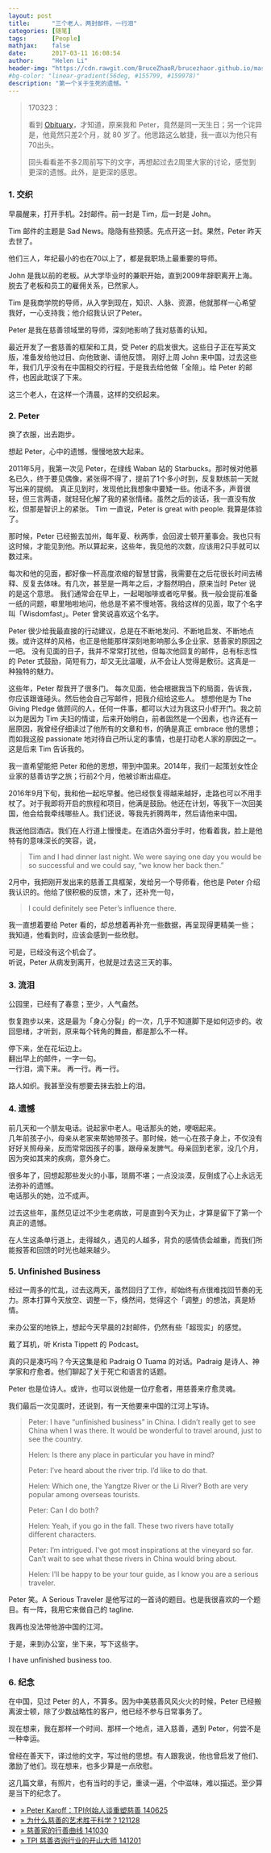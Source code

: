 ```yaml
---
layout: post
title:      "三个老人，两封邮件，一行泪"
categories: [随笔]
tags:       [People]
mathjax:    false
date:       2017-03-11 16:08:54
author:     "Helen Li"
header-img: "https://cdn.rawgit.com/BruceZhaoR/brucezhaor.github.io/master/img/post/..."
#bg-color: "linear-gradient(56deg, #155799, #159978)"
description: "第一个关于生死的遗憾。"
---
```




> 170323：
>   
> 看到 [Obituary](http://www.wrhsb.com/obituaries/H-Peter-Karoff/#!/TributeWall)，才知道，原来我和 Peter，竟然是同一天生日；另一个诧异是，他竟然只差2个月，就 80 岁了。他思路这么敏捷，我一直以为他只有70出头。 
> 
> 回头看看差不多2周前写下的文字，再想起过去2周里大家的讨论，感觉到更深的遗憾。此外，是更深的感恩。

### 1. 交织

早晨醒来，打开手机。2封邮件。前一封是 Tim，后一封是 John。

Tim 邮件的主题是 Sad News。隐隐有些预感。先点开这一封。果然，Peter 昨天去世了。

他们三人，年纪最小的也在70以上了，都是我职场上最重要的导师。

John 是我以前的老板。从大学毕业时的兼职开始，直到2009年辞职离开上海。脱去了老板和员工的雇佣关系，已然家人。

Tim 是我商学院的导师，从入学到现在，知识、人脉、资源，他就那样一心希望我好，一心支持我；他介绍我认识了Peter。

Peter 是我在慈善领域里的导师，深刻地影响了我对慈善的认知。

最近开发了一套慈善的框架和工具，受 Peter 的启发很大。这些日子正在写英文版，准备发给他过目、向他致谢、请他反馈。 刚好上周 John 来中国，过去这些年，我们几乎没有在中国相交的行程，于是我去给他做「全陪」。给 Peter 的邮件，也因此耽误了下来。 

这三个老人，在这样一个清晨，这样的交织起来。 

### 2. Peter
换了衣服，出去跑步。

想起 Peter，心中的遗憾，慢慢地放大起来。

2011年5月，我第一次见 Peter，在绿线 Waban 站的 Starbucks。那时候对他慕名已久，终于要见偶像，紧张得不得了，提前了1个多小时到，反复默练前一天就写出来的提纲。 真正见到时，发现他比我想象中要矮一些。他话不多，声音很轻，但三言两语，就轻轻化解了我的紧张情绪。虽然之后的谈话，我一直没有放松，但那是智识上的紧张。 Tim 一直说，Peter is great with people. 我算是体验了。

那时候，Peter 已经搬去加州，每年夏、秋两季，会回波士顿开董事会。我也只有这时候，才能见到他。所以算起来，这些年，我见他的次数，应该用2只手就可以数过来。

每次和他的见面，都好像一杯高度浓缩的智慧甘露，我需要在之后花很长时间去稀释、反复去体味。有几次，甚至是一两年之后，才豁然明白，原来当时 Peter 说的是这个意思。 我们通常会在早上，一起喝咖啡或者吃早餐。我一般会提前准备一纸的问题，噼里啪啦地问，他总是不紧不慢地答。我给这样的见面，取了个名字叫「Wisdomfast」。Peter 曾笑说喜欢这个名字。

Peter 很少给我最直接的行动建议，总是在不断地发问、不断地启发、不断地点拨。或许这样的风格，也正是他能那样深刻地影响那么多企业家、慈善家的原因之一吧。 没有见面的日子，我并不常常打扰他，但每次他回复的邮件，总有标志性的 Peter 式鼓励，简短有力，却又无比温暖，从不会让人觉得是敷衍。这真是一种独特的魅力。 

这些年，Peter 帮我开了很多门。 每次见面，他会根据我当下的局面，告诉我，你应该跟谁碰头。然后他会自己写邮件，把我介绍给这些人。 想想他是为 The Giving Pledge 做顾问的人，任何一件事，都可以大过为我这只小虾开门。我之前以为是因为 Tim 夫妇的情谊，后来开始明白，前者固然是一个因素，也许还有一层原因，我曾经仔细读过了他所有的文章和书，的确是真正 embrace 他的思想；而如我这般 passionate 地对待自己所认定的事情，也是打动老人家的原因之一。这是后来 Tim 告诉我的。

我一直希望能把 Peter 和他的思想，带到中国来。2014年，我们一起策划女性企业家的慈善访学之旅；行前2个月，他被诊断出癌症。

2016年9月下旬，我和他一起吃早餐。他已经恢复得越来越好，走路也可以不用手杖了。对于我即将开启的旅程和项目，他满是鼓励。他还在计划，等我下一次回美国，他会给我牵线哪些人。我们还说，等我先折腾两年，然后请他来中国。 

我送他回酒店。我们在人行道上慢慢走。在酒店外面分手时，他看着我，脸上是他特有的意味深长的笑容，说，

> Tim and I had dinner last night.  We were saying one day you would be so successful and we could say, “we know her back then.”

2月中，我把刚开发出来的慈善工具框架，发给另一个导师看，他也是 Peter 介绍我认识的。他给了很积极的反馈，末了，还补充一句，

> I could definitely see Peter’s influence there. 


我一直想着要给 Peter 看的，却总想着再补充一些数据，再呈现得更精美一些；我知道，他看到时，应该会感到一些欣慰。

可是，已经没有这个机会了。  
听说，Peter 从病发到离开，也就是过去这三天的事。

### 3. 流泪
公园里，已经有了春意；至少，人气盎然。
 
恢复跑步以来，这是最为「身心分裂」的一次，几乎不知道脚下是如何迈步的。收回思绪，才听到，原来每个转角的舞曲，都是那么不一样。

停下来，坐在花坛边上。  
翻出早上的邮件，一字一句。  
一行泪，滴下来。 再一行。再一行。

路人如织。我甚至没有想要去抹去脸上的泪。

### 4. 遗憾

前几天和一个朋友电话。说起家中老人。电话那头的她，哽咽起来。  
几年前孩子小，母亲从老家来帮她带孩子。那时候，她一心在孩子身上，不仅没有好好关照母亲，反而常常因孩子的事，跟母亲发脾气。母亲回到老家，没几个月，因为突如其来的疾病，意外身亡。  

很多年了，回想起那些发火的小事，琐屑不堪；一点没淡漠，反倒成了心上永远无法弥补的遗憾。  
电话那头的她，泣不成声。

过去这些年，虽然见证过不少生老病故，可是直到今天为止，才算是留下了第一个真正的遗憾。 

在人生这条单行道上，走得越久，遇见的人越多，背负的感情债会越重，而我们所能报答和回馈的时光也越来越少。

### 5. Unfinished Business

经过一周多的忙乱，过去这两天，虽然回归了工作，却始终有点很难找回节奏的无力。原本打算今天放空、调整一下，倏然间，觉得这个「调整」的想法，真是矫情。

来办公室的地铁上，想起今天早晨的2封邮件，仍然有些「超现实」的感觉。 

戴了耳机，听 Krista Tippett 的 Podcast。

真的只是凑巧吗？今天这集是和 Padraig O Tuama 的对话。Padraig 是诗人、神学家和疗愈者。他们聊起了关于死亡和语言的话题。

Peter 也是位诗人。或许，也可以说他是一位疗愈者，用慈善来疗愈灵魂。

我们最后一次见面时，还说到，有一天他要来中国的江河上写诗。

> Peter: I have “unfinished business” in China. I didn’t really get to see China when I was there. It would be wonderful to travel around, just to see the country. 
> 
> Helen: Is there any place in particular you have in mind?
> 
> Peter: I’ve heard about the river trip. I’d like to do that.
> 
> Helen: Which one, the Yangtze River or the Li River? Both are very popular among overseas tourists.
> 
> Peter: Can I do both?
> 
> Helen: Yeah, if you go in the fall. These two rivers have totally different characters. 
> 
> 
> Peter: I’m intrigued. I’ve got most inspirations at the vineyard so far. Can’t wait to see what these rivers in China would bring about. 
> 
> Helen: I’ll be happy to be your tour guide, as I know you are a serious traveler.

Peter 笑。A Serious Traveler 是他写过的一首诗的题目。也是我很喜欢的一个题目。有一阵，我用它来做自己的 tagline. 

我再也没法带他游中国的江河。

于是，来到办公室，坐下来，写下这些字。

I have unfinished business too.

### 6. 纪念

在中国，见过 Peter 的人，不算多。因为中美慈善风风火火的时候，Peter 已经搬离波士顿，除了少数战略性的客户，他已经不参与日常事务了。

现在想来，我在那样一个时间、那样一个地点，进入慈善，遇到 Peter，何尝不是一种幸运。

曾经在善天下，译过他的文字，写过他的思想。有人跟我说，他也曾启发了他们、激励了他们。现在想来，也多少算是一点欣慰。 

这几篇文章，有照片，也有当时的手记，重读一遍，个中滋味，难以描述。至少算是当下的纪念了。

- [» Peter Karoff：TPI创始人谈重塑慈善 140625](http://www.gpcommon.org/ch/2014/06/25/peter-karoff-on-philanthropy-re-imagined/)
- [» 为什么慈善的艺术胜于科学？121128](http://www.gpcommon.org/ch/2012/11/28/why-the-art-of-philanthropy-trumps-the-science/)
- [» 慈善家的行善曲线 141030](http://www.gpcommon.org/ch/2014/10/30/philanthropic-curve/)
- [» TPI 慈善咨询行业的开山大师 141201](http://www.gpcommon.org/ch/2014/12/01/tpi/)
